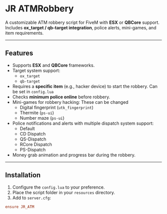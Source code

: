 # JR ATMRobbery

A customizable ATM robbery script for FiveM with **ESX** or **QBCore** support.  
Includes **ox_target / qb-target integration**, police alerts, mini-games, and item requirements.

---

## Features

- Supports **ESX** and **QBCore** frameworks.
- Target system support:
  - `ox_target`  
  - `qb-target`
- Requires a **specific item** (e.g., hacker device) to start the robbery. Can be set in `config.lua`
- Checks **minimum police online** before robbery.
- Mini-games for robbery hacking: These can be changed
  - Digital fingerprint (`utk_fingerprint`)
  - Thermite (`ps-ui`)
  - Number maze (`ps-ui`)
- Police notifications and alerts with multiple dispatch system support:
  - Default
  - CD Dispatch
  - QS-Dispatch
  - RCore Dispatch
  - PS-Dispatch
- Money grab animation and progress bar during the robbery.

---

## Installation

1. Configure the `config.lua` to your preference.
2. Place the script folder in your `resources` directory.  
3. Add to `server.cfg`:

```cfg
ensure JR_ATM

